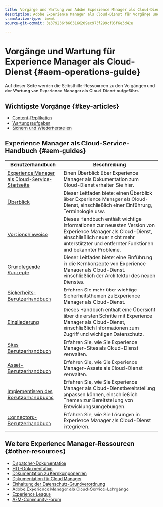 ```yaml
---
title: Vorgänge und Wartung von Adobe Experience Manager als Cloud-Dienst
description: Adobe Experience Manager als Cloud-Dienst für Vorgänge und Wartungs-Selbsthilfe und Links zur Dokumentation
translation-type: tm+mt
source-git-commit: 3e379236fb663160209ec973f299cf85f6e3d42e

---
```



# Vorgänge und Wartung für Experience Manager als Cloud-Dienst {#aem-operations-guide}

Auf dieser Seite werden die Selbsthilfe-Ressourcen zu den Vorgängen und der Wartung von Experience Manager als Cloud-Dienst aufgeführt.

## Wichtigste Vorgänge {#key-articles}

* [Content-Replikation](replication.md)
* [Wartungsaufgaben](maintenance.md)
* [Sichern und Wiederherstellen](backup.md)

## Experience Manager als Cloud-Service-Handbuch {#aem-guides}

| Benutzerhandbuch | Beschreibung |
|---|---|
| [Experience Manager als Cloud-Service-Startseite](/help/landing/home.md) | Einen Überblick über Experience Manager als Dokumentation zum Cloud-Dienst erhalten Sie hier. |
| [Überblick](/help/overview/home.md) | Dieser Leitfaden bietet einen Überblick über Experience Manager als Cloud-Dienst, einschließlich einer Einführung, Terminologie usw. |
| [Versionshinweise](/help/release-notes/home.md) | Dieses Handbuch enthält wichtige Informationen zur neuesten Version von Experience Manager als Cloud-Dienst, einschließlich neuer nicht mehr unterstützter und entfernter Funktionen und bekannter Probleme. |
| [Grundlegende Konzepte](/help/core-concepts/home.md) | Dieser Leitfaden bietet eine Einführung in die Kernkonzepte von Experience Manager als Cloud-Dienst, einschließlich der Architektur des neuen Dienstes. |
| [Sicherheits-Benutzerhandbuch](/help/security/home.md) | Erfahren Sie mehr über wichtige Sicherheitsthemen zu Experience Manager als Cloud-Dienst. |
| [Eingliederung](/help/onboarding/home.md) | Dieses Handbuch enthält eine Übersicht über die ersten Schritte mit Experience Manager als Cloud-Dienst, einschließlich Informationen zum Zugriff und wichtigen Datenschutz. |
| [Sites Benutzerhandbuch](/help/sites-cloud/home.md) | Erfahren Sie, wie Sie Experience Manager-Sites als Cloud-Dienst verwalten. |
| [Asset-Benutzerhandbuch](/help/assets/home.md) | Erfahren Sie, wie Sie Experience Manager-Assets als Cloud-Dienst verwalten. |
| [Implementieren des Benutzerhandbuchs](/help/implementing/home.md) | Erfahren Sie, wie Sie Experience Manager als Cloud-Dienstbereitstellung anpassen können, einschließlich Themen zur Bereitstellung von Entwicklungsumgebungen. |
| [Connectors-Benutzerhandbuch](/help/connectors/home.md) | Erfahren Sie, wie Sie Lösungen in Experience Manager als Cloud-Dienst integrieren. |

## Weitere Experience Manager-Ressourcen {#other-resources}

* [Dispatcher-Dokumentation](/help/implementing/dispatcher/overview.md)
* [HTL-Dokumentation](https://docs.adobe.com/content/help/en/experience-manager-htl/using/overview.html)
* [Dokumentation zu Kernkomponenten](https://docs.adobe.com/content/help/en/experience-manager-core-components/using/introduction.html)
* [Dokumentation für Cloud Manager](https://docs.adobe.com/content/help/en/experience-manager-cloud-manager/using/introduction-to-cloud-manager.html)
* [Einhaltung der Datenschutz-Grundverordnung](/help/onboarding/data-privacy-and-protection-readiness/aem-readiness.md)
* [Adobe Experience Manager als Cloud-Service-Lehrgänge](https://docs.adobe.com/content/help/en/experience-manager-learn/cloud-service/overview.html)
* [Experience League](https://guided.adobe.com/?promoid=K42KVXHD&mv=other#solutions/experience-manager)
* [AEM-Community-Forum](https://forums.adobe.com/community/experience-cloud/marketing-cloud/experience-manager)